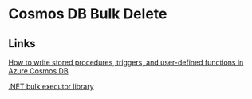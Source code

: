 # Cosmos DB Bulk Delete

## Links

[How to write stored procedures, triggers, and user-defined functions in Azure Cosmos DB](https://docs.microsoft.com/en-us/azure/cosmos-db/how-to-write-stored-procedures-triggers-udfs)

[.NET bulk executor library](https://docs.microsoft.com/en-us/azure/cosmos-db/sql-api-sdk-bulk-executor-dot-net)
